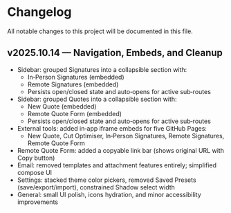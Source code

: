 # Changelog

All notable changes to this project will be documented in this file.

## v2025.10.14 — Navigation, Embeds, and Cleanup

- Sidebar: grouped Signatures into a collapsible section with:
  - In‑Person Signatures (embedded)
  - Remote Signatures (embedded)
  - Persists open/closed state and auto‑opens for active sub‑routes
- Sidebar: grouped Quotes into a collapsible section with:
  - New Quote (embedded)
  - Remote Quote Form (embedded)
  - Persists open/closed state and auto‑opens for active sub‑routes
- External tools: added in‑app iframe embeds for five GitHub Pages:
  - New Quote, Cut Optimiser, In‑Person Signatures, Remote Signatures, Remote Quote Form
- Remote Quote Form: added a copyable link bar (shows original URL with Copy button)
- Email: removed templates and attachment features entirely; simplified compose UI
- Settings: stacked theme color pickers, removed Saved Presets (save/export/import), constrained Shadow select width
- General: small UI polish, icons hydration, and minor accessibility improvements

